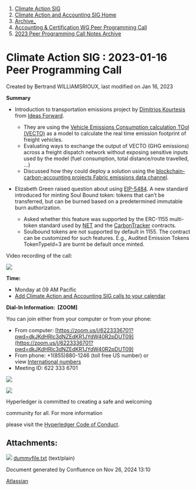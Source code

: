 1. [Climate Action SIG](index.html)
2. [Climate Action and Accounting SIG Home](Climate-Action-and-Accounting-SIG-Home_19005445.html)
3. [Archive\_](Archive__19006062.html)
4. [Accounting &amp; Certification WG Peer Programming Call](19006574.html)
5. [2023 Peer Programming Call Notes Archive](2023-Peer-Programming-Call-Notes-Archive_19009996.html)

# Climate Action SIG : 2023-01-16 Peer Programming Call

Created by Bertrand WILLIAMSRIOUX, last modified on Jan 16, 2023

**Summary**

- Introduction to transportation emissions project by [Dimitrios Kourtesis](https://lf-hyperledger.atlassian.net/wiki/people/712020:a25e8335-6c40-4a5b-ae4b-ee4f5901878d?ref=confluence) from [Ideas Forward](https://www.ideasforward.com/).
  
  - They are using the [Vehicle Emissions Consumption calculation TOol (VECTO)](https://climate.ec.europa.eu/eu-action/transport-emissions/road-transport-reducing-co2-emissions-vehicles/vehicle-energy-consumption-calculation-tool-vecto_en) as a model to calculate the real time emission footprint of freight vehicles.
  - Evaluating ways to exchange the output of VECTO (GHG emissions) across a freight dispatch network without exposing sensitive inputs used by the model (fuel consumption, total distance/route travelled, ...)
  - Discussed how they could deploy a solution using the [blockchain-carbon-accounting projects Fabric emissions data channel](https://github.com/hyperledger-labs/blockchain-carbon-accounting/tree/main/fabric).

<!--THE END-->

- Elizabeth Green raised question about using [EIP-5484](https://eips.ethereum.org/EIPS/eip-5484). A new standard introduced for minting Soul Bound token: tokens that can’t be transferred, but can be burned based on a predetermined immutable burn authorization.
  
  - Asked whether this feature was supported by the ERC-1155 multi-token standard used by [NET](https://github.com/hyperledger-labs/blockchain-carbon-accounting/tree/main/hardhat) and the [CarbonTracker](https://github.com/hyperledger-labs/blockchain-carbon-accounting/blob/main/hardhat/docs/carbon-tracker.md) contracts.
  - Soulbound tokens are not supported by default in 1155. The contract can be customized for such features. E.g., Audited Emission Tokens TokenTypeId=3 are burnt be default once minted.

Video recording of the call:

**![](plugins/servlet/confluence/placeholder/unknown-attachment)**

**Time:**

- Monday at 09 AM Pacific
- [Add Climate Action and Accounting SIG calls to your calendar](https://lists.hyperledger.org/g/climate-sig/ics/invite.ics?repeatid=31581)

**Dial-In Information:  \[ZOOM]**

You can join either from your computer or from your phone:

- From computer: [https://zoom.us/j/6223336701?pwd=dkJKdHRlc3dNZEdKR1JYdW40R2pDUT09](https://zoom.us/j/6223336701?pwd=dkJKdHRlc3dNZEdKR1JYdW40R2pDUT09)
- From phone: +1(855)880-1246 (toll free US number) or view [International numbers](https://zoom.us/u/bAaJoyznp)
- Meeting ID: 622 333 6701

![](https://wiki.hyperledger.org/download/attachments/29034696/Antitrustnotice.png?version=1&modificationDate=1581695654000&api=v2)

![](https://wiki.hyperledger.org/download/attachments/2392771/welcome.png?version=2&modificationDate=1572450107000&api=v2)

Hyperledger is committed to creating a safe and welcoming

community for all. For more information

please visit the [Hyperledger Code of Conduct](https://lf-hyperledger.atlassian.net/wiki/display/HYP/Hyperledger+Code+of+Conduct).

## Attachments:

![](images/icons/bullet_blue.gif) [dummyfile.txt](attachments/19009995/19009998.txt) (text/plain)

Document generated by Confluence on Nov 26, 2024 13:10

[Atlassian](http://www.atlassian.com/)
